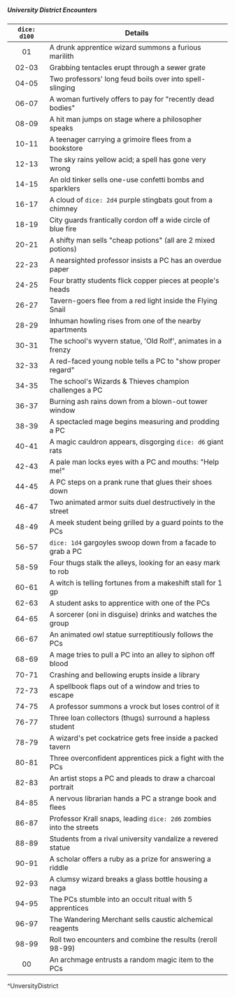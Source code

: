 ##### University District Encounters
| `dice: d100` | Details                                                             |
|:------------:| ------------------------------------------------------------------- |
|      01      | A drunk apprentice wizard summons a furious marilith                |
|    02-03     | Grabbing tentacles erupt through a sewer grate                      |
|    04-05     | Two professors' long feud boils over into spell-slinging            |
|    06-07     | A woman furtively offers to pay for "recently dead bodies"          |
|    08-09     | A hit man jumps on stage where a philosopher speaks                 |
|    10-11     | A teenager carrying a grimoire flees from a bookstore               |
|    12-13     | The sky rains yellow acid; a spell has gone very wrong              |
|    14-15     | An old tinker sells one-use confetti bombs and sparklers            |
|    16-17     | A cloud of `dice: 2d4` purple stingbats gout from a chimney         |
|    18-19     | City guards frantically cordon off a wide circle of blue fire       |
|    20-21     | A shifty man sells "cheap potions" (all are 2 mixed potions)        |
|    22-23     | A nearsighted professor insists a PC has an overdue paper           |
|    24-25     | Four bratty students flick copper pieces at people's heads          |
|    26-27     | Tavern-goers flee from a red light inside the Flying Snail          |
|    28-29     | Inhuman howling rises from one of the nearby apartments             |
|    30-31     | The school's wyvern statue, 'Old Rolf', animates in a frenzy        |
|    32-33     | A red-faced young noble tells a PC to "show proper regard"          |
|    34-35     | The school's Wizards & Thieves champion challenges a PC             |
|    36-37     | Burning ash rains down from a blown-out tower window                |
|    38-39     | A spectacled mage begins measuring and prodding a PC                |
|    40-41     | A magic cauldron appears, disgorging `dice: d6` giant rats          |
|    42-43     | A pale man locks eyes with a PC and mouths: "Help me!"              |
|    44-45     | A PC steps on a prank rune that glues their shoes down              |
|    46-47     | Two animated armor suits duel destructively in the street           |
|    48-49     | A meek student being grilled by a guard points to the PCs           |
|    56-57     | `dice: 1d4` gargoyles swoop down from a facade to grab a PC         |
|    58-59     | Four thugs stalk the alleys, looking for an easy mark to rob        |
|    60-61     | A witch is telling fortunes from a makeshift stall for 1 gp         |
|    62-63     | A student asks to apprentice with one of the PCs                    |
|    64-65     | A sorcerer (oni in disguise) drinks and watches the group           |
|    66-67     | An animated owl statue surreptitiously follows the PCs              |
|    68-69     | A mage tries to pull a PC into an alley to siphon off blood         |
|    70-71     | Crashing and bellowing erupts inside a library                      |
|    72-73     | A spellbook flaps out of a window and tries to escape               |
|    74-75     | A professor summons a vrock but loses control of it                 |
|    76-77     | Three loan collectors (thugs) surround a hapless student            |
|    78-79     | A wizard's pet cockatrice gets free inside a packed tavern          |
|    80-81     | Three overconfident apprentices pick a fight with the PCs           |
|    82-83     | An artist stops a PC and pleads to draw a charcoal portrait         |
|    84-85     | A nervous librarian hands a PC a strange book and flees             |
|    86-87     | Professor Krall snaps, leading `dice: 2d6` zombies into the streets |
|    88-89     | Students from a rival university vandalize a revered statue         |
|    90-91     | A scholar offers a ruby as a prize for answering a riddle           |
|    92-93     | A clumsy wizard breaks a glass bottle housing a naga                |
|    94-95     | The PCs stumble into an occult ritual with 5 apprentices            |
|    96-97     | The Wandering Merchant sells caustic alchemical reagents            |
|    98-99     | Roll two encounters and combine the results (reroll 98-99)          |
|      00      | An archmage entrusts a random magic item to the PCs                 |
^UnversityDistrict